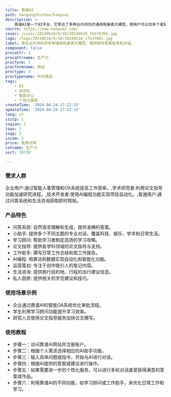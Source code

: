 ```yaml
---
title: 靠谱AI
path: bangongzhushou/kaopuai
description: >-
    靠谱AI是一个AI平台，它聚合了多种业内领先的通用和垂直大模型，使用户可以向多个或某个AI机器人提问，获取即时答案。用户可以与AI机器人进行多轮对话，直至找到满意的答案或作品。该平台由办公逸发起设立，办公逸为企业提供智能人事管理和OA系统，拥有广泛的企业用户基础。靠谱AI的主要优点包括其强大的算法技术、数据隐私安全保护、以及多场景应用能力。
source: https://www.kaopuai.com/
cover: /cover/20240610/6/10/20240610_fb5f8760.jpg
logo: /logo/20240610/6/10/20240610_c7e37801.jpg
label: 聚合业内领先的多种通用和垂直大模型，提供即时答案和多轮对话。
component: false
procattr: 1
procattrname: 生产力
procform: 1
procformname: 网站
proctype: 3
proctypename: 中文精选
tags:
    - AI
    - 自动化
    - 智能办公
    - 个性化服务
createTime: '2024-04-24 17:22:15'
updateTime: '2024-04-24 17:22:15'
lang: zh
isicp: 1
isqian: 2
iswx: 2
isqq: 2
iscom: 2
price: 免费试用
catname: 生产力
sort: 29730

---
```




### 需求人群
企业用户:通过智能人事管理和OA系统提高工作效率。,学术研究者:利用论文指导功能加速研究进程。,技术开发者:使用AI编程功能实现项目自动化。,普通用户:通过问答系统和生活咨询获取即时帮助。

### 产品特色
* 问答系统: 自然语言理解和生成，提供准确的答案。
* 小助手: 提供多个不同主题的专业对话，覆盖科技、娱乐、学术和日常生活。
* 学习顾问: 帮助学习者制定高效的学习攻略。
* 论文指导: 提供各学科领域的论文指导与支持。
* 工作助手: 撰写日常工作总结和周工作报告。
* AI编程: 用算法和数据实现自动化和智能化功能。
* 运营策划: 专注于创作吸引人的笔记内容。
* 生活咨询: 提供旅行目的地、行程的出行建议信息。
* 私人厨房: 提供相关的烹饪建议和技巧。

### 使用场景示例
* 企业通过靠谱AI的智能OA系统优化审批流程。
* 学生利用学习顾问功能提升学习效率。
* 研究人员使用论文指导服务加快论文撰写。

### 使用教程
* 步骤一：访问靠谱AI网站并注册账户。
* 步骤二：根据个人需求选择相应的AI助手功能。
* 步骤三：输入具体问题或指令，开始与AI进行对话。
* 步骤四：根据AI提供的答案或建议进行操作。
* 步骤五：如果需要进一步的个性化服务，可以进行多轮对话直至获得满意的答案或作品。
* 步骤六：利用靠谱AI的不同功能，如学习顾问或工作助手，来优化日常工作和学习。

  
